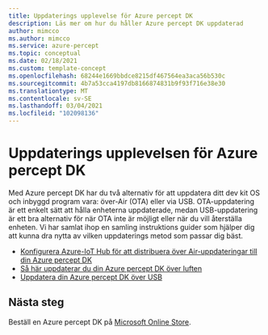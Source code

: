 ```yaml
---
title: Uppdaterings upplevelse för Azure percept DK
description: Läs mer om hur du håller Azure percept DK uppdaterad
author: mimcco
ms.author: mimcco
ms.service: azure-percept
ms.topic: conceptual
ms.date: 02/18/2021
ms.custom: template-concept
ms.openlocfilehash: 68244e1669bbdce8215df467564ea3aca56b530c
ms.sourcegitcommit: 4b7a53cca4197db8166874831b9f93f716e38e30
ms.translationtype: MT
ms.contentlocale: sv-SE
ms.lasthandoff: 03/04/2021
ms.locfileid: "102098136"
---
```

# <a name="the-azure-percept-dk-update-experience"></a>Uppdaterings upplevelsen för Azure percept DK

Med Azure percept DK har du två alternativ för att uppdatera ditt dev kit OS och inbyggd program vara: över-Air (OTA) eller via USB. OTA-uppdatering är ett enkelt sätt att hålla enheterna uppdaterade, medan USB-uppdatering är ett bra alternativ för när OTA inte är möjligt eller när du vill återställa enheten. Vi har samlat ihop en samling instruktions guider som hjälper dig att kunna dra nytta av vilken uppdaterings metod som passar dig bäst. 

- [Konfigurera Azure-IoT Hub för att distribuera över Air-uppdateringar till din Azure percept DK](./how-to-set-up-over-the-air-updates.md)
- [Så här uppdaterar du din Azure percept DK över luften](./how-to-update-over-the-air.md)
- [Uppdatera din Azure percept DK över USB](./how-to-update-via-usb.md)

## <a name="next-steps"></a>Nästa steg

Beställ en Azure percept DK på [Microsoft Online Store](https://go.microsoft.com/fwlink/p/?LinkId=2155270).